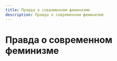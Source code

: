 ```yaml
---
title: Правда о современном феминизме
description: Правда о современном феминизме
---
```

# Правда о современном феминизме
